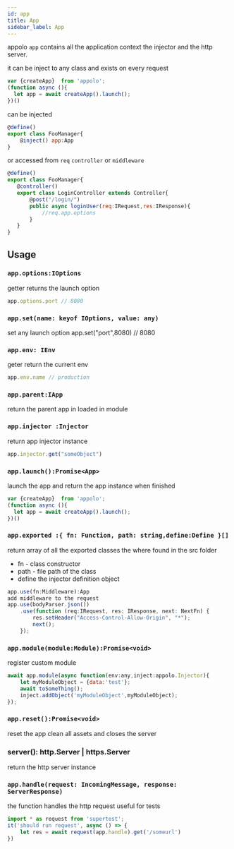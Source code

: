 ```yaml
---
id: app
title: App
sidebar_label: App
---
```


appolo `app` contains all the application context the injector and the http server.

it can be inject to any class and exists on every request

```javascript
var {createApp}  from 'appolo';
(function async (){
  let app = await createApp().launch();
})()
```

can be injected
```javascript
@define()
export class FooManager{
    @inject() app:App
}
```
or accessed from  `req` `controller` or `middleware`
```javascript
@define()
export class FooManager{
   @controller()
   export class LoginController extends Controller{
       @post("/login/")
       public async loginUser(req:IRequest,res:IResponse){
           //req.app.options
       }
   }
}
```

## Usage
### `app.options:IOptions`
getter returns the launch option
```javascript
app.options.port // 8080
```
### `app.set(name: keyof IOptions, value: any)`
set  any launch option
app.set("port",8080) // 8080

### `app.env: IEnv`
geter return the current env
```javascript
app.env.name // production
```
### `app.parent:IApp`
return the parent app in loaded in module
### `app.injector :Injector`
return app injector instance
```javascript
app.injector.get("someObject")
```
### `app.launch():Promise<App>`
launch the app and return the app instance when finished

```javascript
var {createApp}  from 'appolo';
(function async (){
  let app = await createApp().launch();
})()
```
### `app.exported :{ fn: Function, path: string,define:Define }[]`
return array of all the exported classes the where found in the src folder
- fn - class constructor
- path - file path of the class
- define the injector definition object
```javascript
app.use(fn:Middleware):App
add middleware to the request
app.use(bodyParser.json())
    .use(function (req:IRequest, res: IResponse, next: NextFn) {
        res.setHeader("Access-Control-Allow-Origin", "*");
        next();
    });
```
### `app.module(module:Module):Promise<void>`
register custom module

```javascript
await app.module(async function(env:any,inject:appolo.Injector){
    let myModuleObject = {data:'test'};
    await toSomeThing();
    inject.addObject('myModuleObject',myModuleObject);
});
```
### `app.reset():Promise<void>`
reset the app clean all assets and closes the server
### server(): http.Server | https.Server
return the http server instance 
### `app.handle(request: IncomingMessage, response: ServerResponse)`
the function handles the http request useful for tests
```javascript
import * as request from 'supertest';
it('should run request', async () => {
    let res = await request(app.handle).get('/someurl')
})
```
